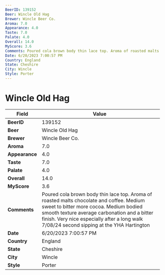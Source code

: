 ```yaml
---
BeerID: 139152
Beer: Wincle Old Hag
Brewer: Wincle Beer Co.
Aroma: 7.0
Appearance: 4.0
Taste: 7.0
Palate: 4.0
Overall: 14.0
MyScore: 3.6
Comments: Poured cola brown body thin lace top. Aroma of roasted malts chocolate and coffee. Medium sweet to bitter more cocoa. Medium bodied smooth texture average carbonation and a bitter finish. Very nice especially after a long walk 7/08/24 second sipping at the YHA Hartington
Date: 6/20/2023 7:00:57 PM
Country: England
State: Cheshire
City: Wincle
Style: Porter
---
```


# Wincle Old Hag

| Field         | Value |
|---------------|-------|
| **BeerID** | 139152 |
| **Beer** | Wincle Old Hag |
| **Brewer** | Wincle Beer Co. |
| **Aroma** | 7.0 |
| **Appearance** | 4.0 |
| **Taste** | 7.0 |
| **Palate** | 4.0 |
| **Overall** | 14.0 |
| **MyScore** | 3.6 |
| **Comments** | Poured cola brown body thin lace top. Aroma of roasted malts chocolate and coffee. Medium sweet to bitter more cocoa. Medium bodied smooth texture average carbonation and a bitter finish. Very nice especially after a long walk 7/08/24 second sipping at the YHA Hartington  |
| **Date** | 6/20/2023 7:00:57 PM |
| **Country** | England |
| **State** | Cheshire |
| **City** | Wincle |
| **Style** | Porter |
